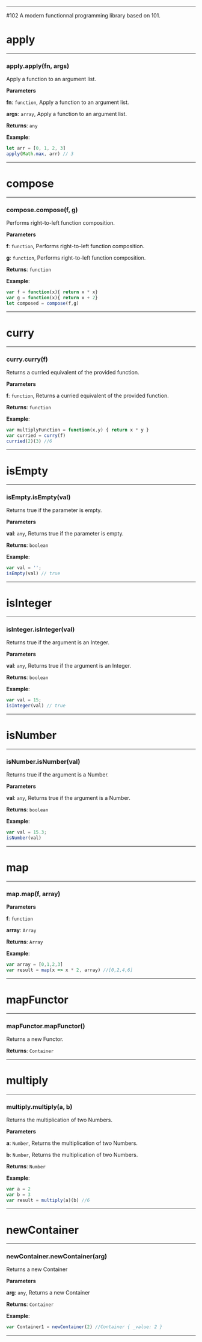 * * *

#102
A modern functionnal programming library based on 101.










# apply





* * *

### apply.apply(fn, args) 

Apply a function to an argument list.

**Parameters**

**fn**: `function`, Apply a function to an argument list.

**args**: `array`, Apply a function to an argument list.

**Returns**: `any`

**Example**:
```js
let arr = [0, 1, 2, 3]
apply(Math.max, arr) // 3
```



* * *











# compose





* * *

### compose.compose(f, g) 

Performs right-to-left function composition.

**Parameters**

**f**: `function`, Performs right-to-left function composition.

**g**: `function`, Performs right-to-left function composition.

**Returns**: `function`

**Example**:
```js
var f = function(x){ return x * x}
var g = function(x){ return x + 2}
let composed = compose(f,g)
```



* * *











# curry





* * *

### curry.curry(f) 

Returns a curried equivalent of the provided function.

**Parameters**

**f**: `function`, Returns a curried equivalent of the provided function.

**Returns**: `function`

**Example**:
```js
var multiplyFunction = function(x,y) { return x * y }
var curried = curry(f)
curried(2)(3) //6
```



* * *











# isEmpty





* * *

### isEmpty.isEmpty(val) 

Returns true if the parameter is empty.

**Parameters**

**val**: `any`, Returns true if the parameter is empty.

**Returns**: `boolean`

**Example**:
```js
var val = '';
isEmpty(val) // true
```



* * *











# isInteger





* * *

### isInteger.isInteger(val) 

Returns true if the argument is an Integer.

**Parameters**

**val**: `any`, Returns true if the argument is an Integer.

**Returns**: `boolean`

**Example**:
```js
var val = 15;
isInteger(val) // true
```



* * *











# isNumber





* * *

### isNumber.isNumber(val) 

Returns true if the argument is a Number.

**Parameters**

**val**: `any`, Returns true if the argument is a Number.

**Returns**: `boolean`

**Example**:
```js
var val = 15.3;
isNumber(val)
```



* * *











# map





* * *

### map.map(f, array) 

**Parameters**

**f**: `function`

**array**: `Array`

**Returns**: `Array`

**Example**:
```js
var array = [0,1,2,3]
var result = map(x => x * 2, array) //[0,2,4,6]
```



* * *











# mapFunctor





* * *

### mapFunctor.mapFunctor() 

Returns a new Functor.

**Returns**: `Container`



* * *











# multiply





* * *

### multiply.multiply(a, b) 

Returns the multiplication of two Numbers.

**Parameters**

**a**: `Number`, Returns the multiplication of two Numbers.

**b**: `Number`, Returns the multiplication of two Numbers.

**Returns**: `Number`

**Example**:
```js
var a = 2
var b = 3
var result = multiply(a)(b) //6
```



* * *











# newContainer





* * *

### newContainer.newContainer(arg) 

Returns a new Container

**Parameters**

**arg**: `any`, Returns a new Container

**Returns**: `Container`

**Example**:
```js
var Container1 = newContainer(2) //Container { _value: 2 }
```



* * *










